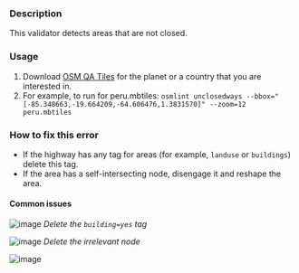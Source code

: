 ### Description

This validator detects areas that are not closed. 

### Usage

1. Download [OSM QA Tiles](https://osmlab.github.io/osm-qa-tiles/) for the planet or a country that you are interested in. 
2. For example, to run for peru.mbtiles: `osmlint unclosedways --bbox="[-85.348663,-19.664209,-64.606476,1.3831570]" --zoom=12 peru.mbtiles`

### How to fix this error

- If the highway has any tag for areas (for example, `landuse` or `buildings`) delete this tag.
- If the area has a self-intersecting node, disengage it and reshape the area.

#### Common issues

![image](https://cloud.githubusercontent.com/assets/10425629/16502180/b50a18ac-3ed2-11e6-8314-1a8ff70574f0.png)
_Delete the `building=yes` tag_

![image](https://cloud.githubusercontent.com/assets/10425629/16502199/cc1efecc-3ed2-11e6-8204-c0fbff0a147a.png)
_Delete the irrelevant node_

![image](https://cloud.githubusercontent.com/assets/1152236/18569401/f6e828aa-7b67-11e6-8536-f0c1ba8ddbfc.png)
